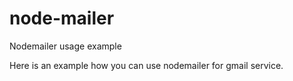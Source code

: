 # node-mailer
Nodemailer usage example

Here is an example how you can use nodemailer for gmail service.
